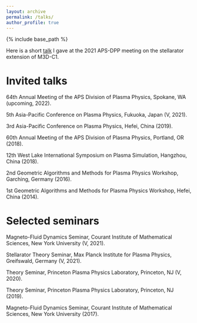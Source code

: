 ```yaml
---
layout: archive
permalink: /talks/
author_profile: true
---
```


{% include base_path %}

Here is a short [talk](https://vshare.sjtu.edu.cn/play/8d9297e6e5c9473df098c5a50b04e5d2) I gave at the 2021 APS-DPP meeting on the stellarator extension of M3D-C1.

Invited talks
======
  64th Annual Meeting of the APS Division of Plasma Physics, Spokane, WA (upcoming, 2022).

  5th Asia-Pacific Conference on Plasma Physics, Fukuoka, Japan (V, 2021).

  3rd Asia-Pacific Conference on Plasma Physics, Hefei, China (2019).

  60th Annual Meeting of the APS Division of Plasma Physics, Portland, OR (2018).

  12th West Lake International Symposium on Plasma Simulation, Hangzhou, China (2018).

  2nd Geometric Algorithms and Methods for Plasma Physics Workshop, Garching, Germany (2016).

  1st Geometric Algorithms and Methods for Plasma Physics Workshop, Hefei, China (2014).

Selected seminars
======
  Magneto-Fluid Dynamics Seminar, Courant Institute of Mathematical Sciences, New York University (V, 2021).

  Stellarator Theory Seminar, Max Planck Institute for Plasma Physics, Greifswald, Germany (V, 2021).

  Theory Seminar, Princeton Plasma Physics Laboratory, Princeton, NJ (V, 2020).

  Theory Seminar, Princeton Plasma Physics Laboratory, Princeton, NJ (2019).

  Magneto-Fluid Dynamics Seminar, Courant Institute of Mathematical Sciences, New York University (2017).

